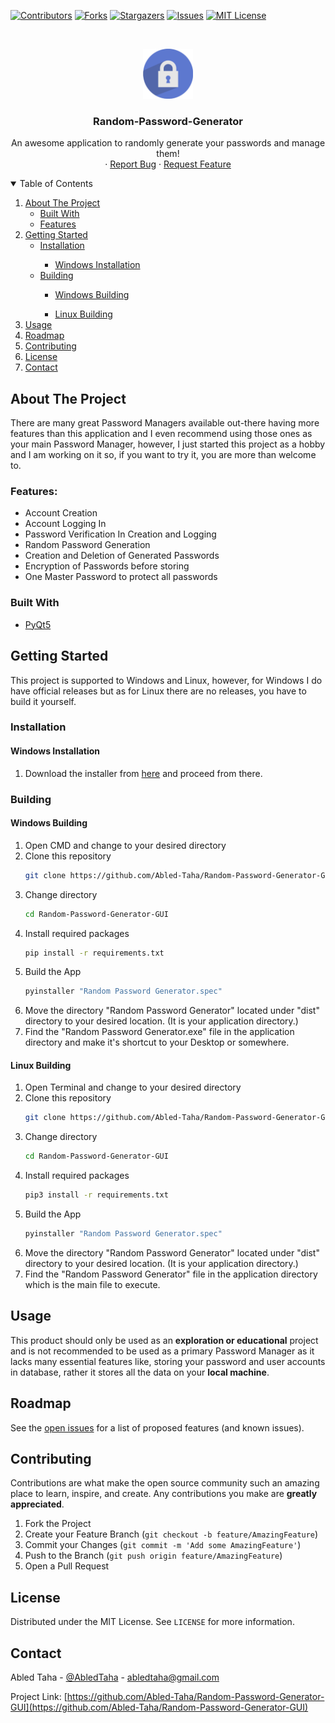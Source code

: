 [![Contributors][contributors-shield]][contributors-url]
[![Forks][forks-shield]][forks-url]
[![Stargazers][stars-shield]][stars-url]
[![Issues][issues-shield]][issues-url]
[![MIT License][license-shield]][license-url]



<!-- PROJECT LOGO -->
<br />
<p align="center">
  <a href="https://github.com/othneildrew/Best-README-Template">
    <img src="Scripts/Files/icon.png" alt="Logo" width="80" height="80">
  </a>

  <h3 align="center">Random-Password-Generator</h3>

  <p align="center">
    An awesome application to randomly generate your passwords and manage them!
    <br />
    ·
    <a href="https://github.com/Abled-Taha/Random-Password-Generator-GUI/issues">Report Bug</a>
    ·
    <a href="https://github.com/Abled-Taha/Random-Password-Generator-GUI/issues">Request Feature</a>
  </p>
</p>



<!-- TABLE OF CONTENTS -->
<details open="open">
  <summary>Table of Contents</summary>
  <ol>
    <li>
      <a href="#about-the-project">About The Project</a>
      <ul>
        <li><a href="#built-with">Built With</a></li>
        <li><a href="#features">Features</a></li>
      </ul>
    </li>
    <li>
      <a href="#getting-started">Getting Started</a>
      <ul>
        <li><a href="#installation">Installation</a></li>
        <ul>
        <li><a href="#windows-installation">Windows Installation</a></li>
        </ul>
        <li><a href="#building">Building</a></li>
        <ul>
        <li><a href="#windows-building">Windows Building</a></li>
        </ul>
        <ul>
        <li><a href="#linux-building">Linux Building</a></li>
        </ul>
      </ul>
    </li>
    <li><a href="#usage">Usage</a></li>
    <li><a href="#roadmap">Roadmap</a></li>
    <li><a href="#contributing">Contributing</a></li>
    <li><a href="#license">License</a></li>
    <li><a href="#contact">Contact</a></li>
  </ol>
</details>



<!-- ABOUT THE PROJECT -->
## About The Project

There are many great Password Managers available out-there having more features than this application and I even recommend using those ones as your main Password Manager, however, I just started this project as a hobby and I am working on it so, if you want to try it, you are more than welcome to.

### Features:
* Account Creation
* Account Logging In
* Password Verification In Creation and Logging
* Random Password Generation
* Creation and Deletion of Generated Passwords
* Encryption of Passwords before storing
* One Master Password to protect all passwords

### Built With

* [PyQt5](https://pypi.org/project/PyQt5/)


<!-- GETTING STARTED -->
## Getting Started

This project is supported to Windows and Linux, however, for Windows I do have official releases but as for Linux there are no releases, you have to build it yourself.

### Installation

#### Windows Installation

1. Download the installer from <a href='https://github.com/Abled-Taha/Random-Password-Generator-GUI/releases/tag/v.2.0'>here</a> and proceed from there.

### Building
#### Windows Building
1. Open CMD and change to your desired directory
2. Clone this repository
   ```sh
   git clone https://github.com/Abled-Taha/Random-Password-Generator-GUI
   ```
3. Change directory
   ```sh
   cd Random-Password-Generator-GUI
   ```
4. Install required packages
   ```sh
   pip install -r requirements.txt
   ```
5. Build the App
   ```sh
   pyinstaller "Random Password Generator.spec"
   ```
6. Move the directory "Random Password Generator" located under "dist" directory to your desired location. (It is your application directory.)
7. Find the "Random Password Generator.exe" file in the application directory and make it's shortcut to your Desktop or somewhere.

#### Linux Building
1. Open Terminal and change to your desired directory
2. Clone this repository
   ```sh
   git clone https://github.com/Abled-Taha/Random-Password-Generator-GUI
   ```
3. Change directory
   ```sh
   cd Random-Password-Generator-GUI
   ```
4. Install required packages
   ```sh
   pip3 install -r requirements.txt
   ```
5. Build the App
   ```sh
   pyinstaller "Random Password Generator.spec"
   ```
6. Move the directory "Random Password Generator" located under "dist" directory to your desired location. (It is your application directory.)
7. Find the "Random Password Generator" file in the application directory which is the main file to execute.


<!-- USAGE EXAMPLES -->
## Usage

This product should only be used as an **exploration or educational** project and is not recommended to be used as a primary Password Manager as it lacks many essential features like, storing your password and user accounts in database, rather it stores all the data on your **local machine**.

<!-- ROADMAP -->
## Roadmap

See the [open issues](https://github.com/Abled-Taha/Random-Password-Generator-GUI/issues) for a list of proposed features (and known issues).

<!-- CONTRIBUTING -->
## Contributing

Contributions are what make the open source community such an amazing place to learn, inspire, and create. Any contributions you make are **greatly appreciated**.

1. Fork the Project
2. Create your Feature Branch (`git checkout -b feature/AmazingFeature`)
3. Commit your Changes (`git commit -m 'Add some AmazingFeature'`)
4. Push to the Branch (`git push origin feature/AmazingFeature`)
5. Open a Pull Request

<!-- LICENSE -->
## License

Distributed under the MIT License. See `LICENSE` for more information.



<!-- CONTACT -->
## Contact

Abled Taha - [@AbledTaha](https://twitter.com/@AbledTaha) - abledtaha@gmail.com

Project Link: [https://github.com/Abled-Taha/Random-Password-Generator-GUI](https://github.com/Abled-Taha/Random-Password-Generator-GUI)

<!-- MARKDOWN LINKS & IMAGES -->
<!-- https://www.markdownguide.org/basic-syntax/#reference-style-links -->
[contributors-shield]: https://img.shields.io/github/contributors/Abled-Taha/Random-Password-Generator-GUI.svg?style=for-the-badge
[contributors-url]: https://github.com/Abled-Taha/Random-Password-Generator-GUI/graphs/contributors
[forks-shield]: https://img.shields.io/github/forks/Abled-Taha/Random-Password-Generator-GUI.svg?style=for-the-badge
[forks-url]: https://github.com/Abled-Taha/Random-Password-Generator-GUI/network/members
[stars-shield]: https://img.shields.io/github/stars/Abled-Taha/Random-Password-Generator-GUI.svg?style=for-the-badge
[stars-url]: https://github.com/Abled-Taha/Random-Password-Generator-GUI/stargazers
[issues-shield]: https://img.shields.io/github/issues/Abled-Taha/Random-Password-Generator-GUI.svg?style=for-the-badge
[issues-url]: https://github.com/Abled-Taha/Random-Password-Generator-GUI/issues
[license-shield]: https://img.shields.io/github/license/Abled-Taha/Random-Password-Generator-GUI.svg?style=for-the-badge
[license-url]: https://github.com/Abled-Taha/Random-Password-Generator-GUI/blob/main/LICENSE.txt
